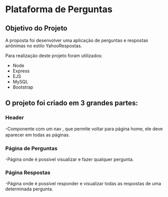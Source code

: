 # Plataforma de Perguntas



## Objetivo do Projeto

A proposta foi desenvolver uma aplicação de perguntas e respostas anônimas no estilo YahooRespostas.

Para  realização deste projeto foram utilizados:

* Node
* Express
* EJS
* MySQL
* Bootstrap

## O projeto foi criado em 3 grandes partes:

### Header

-Componente com um nav , que permite voltar para página home, ele deve aparecer em todas as páginas.ㅤ

### Página de Perguntas

-Página onde é possível visualizar e fazer qualquer pergunta.

### Página Respostas

-Página onde é possível responder e visualizar todas as respostas de uma determinada pergunta.
